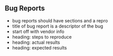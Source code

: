 ## Bug Reports

* bug reports should have sections and a repro
* title of bug report is a descriptor of the bug
* start off with vendor info
* heading: steps to reproduce
* heading: actual results
* heading: expected results

